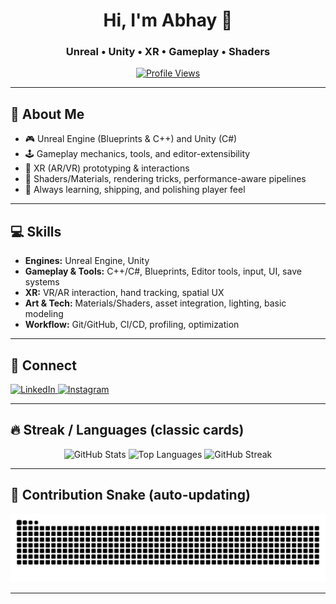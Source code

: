 <!-- Profile Header -->
<div align="center">

# Hi, I'm Abhay 👋  
### Unreal • Unity • XR • Gameplay • Shaders

[![Profile Views](https://komarev.com/ghpvc/?username=AbhayK200417&color=brightgreen&style=flat-square)](https://github.com/AbhayK200417)

</div>

---

## 🧠 About Me
- 🎮 Unreal Engine (Blueprints & C++) and Unity (C#)
- 🕹️ Gameplay mechanics, tools, and editor-extensibility
- 🥽 XR (AR/VR) prototyping & interactions
- 🎨 Shaders/Materials, rendering tricks, performance-aware pipelines
- 🚀 Always learning, shipping, and polishing player feel

---

## 💻 Skills
- **Engines:** Unreal Engine, Unity  
- **Gameplay & Tools:** C++/C#, Blueprints, Editor tools, input, UI, save systems  
- **XR:** VR/AR interaction, hand tracking, spatial UX  
- **Art & Tech:** Materials/Shaders, asset integration, lighting, basic modeling  
- **Workflow:** Git/GitHub, CI/CD, profiling, optimization

---

## 🔗 Connect
<p align="left">
  <a href="https://www.linkedin.com/in/abhay200417/" target="_blank">
    <img src="https://img.icons8.com/fluency/48/linkedin.png" alt="LinkedIn" />
  </a>
  <a href="https://www.instagram.com/abhay200417/" target="_blank">
    <img src="https://img.icons8.com/fluency/48/instagram-new.png" alt="Instagram" />
  </a>
</p>

---

## 🔥 Streak / Languages (classic cards)


<p align="center">
  <img src="https://github-readme-stats.vercel.app/api?username=AbhayK200417&show_icons=true&include_all_commits=true&count_private=true&rank_icon=github&cache_seconds=7200&theme=blue-white" alt="GitHub Stats" />
  <img src="https://github-readme-stats.vercel.app/api/top-langs/?username=AbhayK200417&layout=compact&langs_count=8&cache_seconds=7200&theme=blue-white" alt="Top Languages" />
  <img src="https://github-readme-streak-stats.herokuapp.com/?user=AbhayK200417&hide_border=true&cache_seconds=7200&theme=blue-white" alt="GitHub Streak" />
</p>

---

## 🐍 Contribution Snake (auto-updating)

<picture>
  <source media="(prefers-color-scheme: dark)" srcset="https://raw.githubusercontent.com/AbhayK200417/AbhayK200417/output/github-contribution-grid-snake-dark.svg" />
  <source media="(prefers-color-scheme: light)" srcset="https://raw.githubusercontent.com/AbhayK200417/AbhayK200417/output/github-contribution-grid-snake.svg" />
  <img alt="github-snake" src="https://raw.githubusercontent.com/AbhayK200417/AbhayK200417/output/github-contribution-grid-snake.svg" />
</picture>

---
